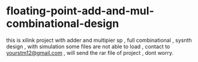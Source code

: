 # floating-point-add-and-mul-combinational-design
this is xilink project with adder and multipier sp , full combinational , sysnth design , with simulation 
some files are not able to load , contact to yourstm12@gmail.com , will send the rar file of project ,
dont worry.
